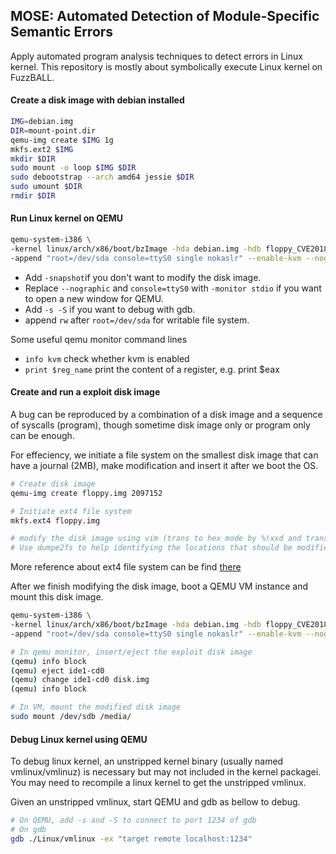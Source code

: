 ## MOSE: Automated Detection of Module-Specific Semantic Errors
Apply automated program analysis techniques to detect errors in Linux kernel.
This repository is mostly about symbolically execute Linux kernel on FuzzBALL.

#### Create a disk image with debian installed
```bash
IMG=debian.img
DIR=mount-point.dir
qemu-img create $IMG 1g
mkfs.ext2 $IMG
mkdir $DIR
sudo mount -o loop $IMG $DIR
sudo debootstrap --arch amd64 jessie $DIR
sudo umount $DIR
rmdir $DIR
```

#### Run Linux kernel on QEMU
```bash
qemu-system-i386 \
-kernel linux/arch/x86/boot/bzImage -hda debian.img -hdb floppy_CVE20181092.img \
-append "root=/dev/sda console=ttyS0 single nokaslr" --enable-kvm --nographic -no-hpet -no-acpi
```

- Add ``-snapshot``if you don't want to modify the disk image.
- Replace ``--nographic`` and ``console=ttyS0`` with ``-monitor stdio`` if you want to open a new window for QEMU.
- Add ``-s -S`` if you want to debug with gdb.
- append ``rw`` after ``root=/dev/sda`` for writable file system.

Some useful qemu monitor command lines
- ``info kvm`` check whether kvm is enabled
- ``print $reg_name`` print the content of a register, e.g. print $eax

#### Create and run a exploit disk image
A bug can be reproduced by a combination of a disk image and a sequence of syscalls (program),
though sometime disk image only or program only can be enough.

For effeciency, we initiate a file system on the smallest disk image that can have a journal (2MB), make modification and insert it after we boot the OS.
```bash
# Create disk image
qemu-img create floppy.img 2097152

# Initiate ext4 file system
mkfs.ext4 floppy.img

# modify the disk image using vim (trans to hex mode by %!xxd and trans back by %!xxd -r)
# Use dumpe2fs to help identifying the locations that should be modified
```

More reference about ext4 file system can be find [there](https://ext4.wiki.kernel.org/index.php/Ext4_Disk_Layout)

After we finish modifying the disk image, boot a QEMU VM instance and mount this disk image.

```bash
qemu-system-i386 \
-kernel linux/arch/x86/boot/bzImage -hda debian.img -hdb floppy_CVE20181092.img \
-append "root=/dev/sda console=ttyS0 single nokaslr" --enable-kvm --nographic -no-hpet -no-acpi

# In qemu monitor, insert/eject the exploit disk image
(qemu) info block
(qemu) eject ide1-cd0
(qemu) change ide1-cd0 disk.img
(qemu) info block

# In VM, mount the modified disk image
sudo mount /dev/sdb /media/
```

#### Debug Linux kernel using QEMU
To debug linux kernel, an unstripped kernel binary (usually named vmlinux/vmlinuz)
is necessary but may not included in the kernel packagei.
You may need to recompile a linux kernel to get the unstripped vmlinux.

Given an unstripped vmlinux, start QEMU and gdb as bellow to debug.

```bash
# On QEMU, add -s and -S to connect to port 1234 of gdb
# On gdb
gdb ./Linux/vmlinux -ex "target remote localhost:1234"
```
